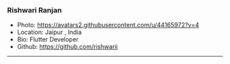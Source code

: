 ### Rishwari Ranjan
- Photo: https://avatars2.githubusercontent.com/u/44165972?v=4
- Location: Jaipur , India 
- Bio: Flutter Developer
- Github: https://github.com/rishwarii
***
